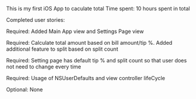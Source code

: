 This is my first iOS App to caculate total 
Time spent: 10 hours spent in total

Completed user stories:

 Required: Added Main App view and Settings Page view
 
 Required: Calculate total amount based on bill amount/tip %. Added additional feature to split based on split count
 
 Required: Setting page has default tip % and split count so that user does not need to change every time
 
 Required: Usage of NSUserDefaults and view controller lifeCycle
 
 Optional: None
 
